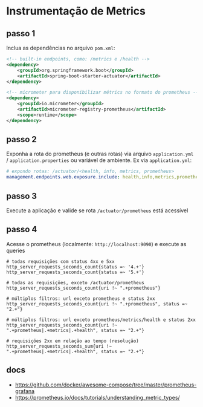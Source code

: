 # Instrumentação de Metrics

## passo 1
Inclua as dependências no arquivo `pom.xml`:

```xml
<!-- built-in endpoints, como: /metrics e /health -->
<dependency>
    <groupId>org.springframework.boot</groupId>
    <artifactId>spring-boot-starter-actuator</artifactId>
</dependency>

<!-- micrometer para disponibilizar métrics no formato do prometheus -->
<dependency>
    <groupId>io.micrometer</groupId>
    <artifactId>micrometer-registry-prometheus</artifactId>
    <scope>runtime</scope>
</dependency>
```

## passo 2
Exponha a rota do prometheus (e outras rotas) via arquivo `application.yml` / `application.properties` ou variável de ambiente. Ex via `application.yml`:

```yaml
# expondo rotas: /actuator/<health, info, metrics, prometheus>
management.endpoints.web.exposure.include: health,info,metrics,prometheus
```

## passo 3
Execute a aplicação e valide se rota `/actuator/prometheus` está acessível


## passo 4
Acesse o prometheus (localmente: `http://localhost:9090`) e execute as queries

```prometheus
# todas requisições com status 4xx e 5xx
http_server_requests_seconds_count{status =~ '4.+'}
http_server_requests_seconds_count{status =~ '5.+'}

# todas as requisições, exceto /actuator/prometheus
http_server_requests_seconds_count{uri !~ ".+prometheus"}

# múltiplos filtros: url exceto prometheus e status 2xx
http_server_requests_seconds_count{uri !~ ".+prometheus", status =~ "2.+"}

# múltiplos filtros: url exceto prometheus/metrics/health e status 2xx
http_server_requests_seconds_count{uri !~ ".+prometheus|.+metrics|.+health", status =~ "2.+"}

# requisições 2xx em relação ao tempo (resolução)
http_server_requests_seconds_sum{uri !~ ".+prometheus|.+metrics|.+health", status =~ "2.+"}
```


## docs
* https://github.com/docker/awesome-compose/tree/master/prometheus-grafana
* https://prometheus.io/docs/tutorials/understanding_metric_types/
